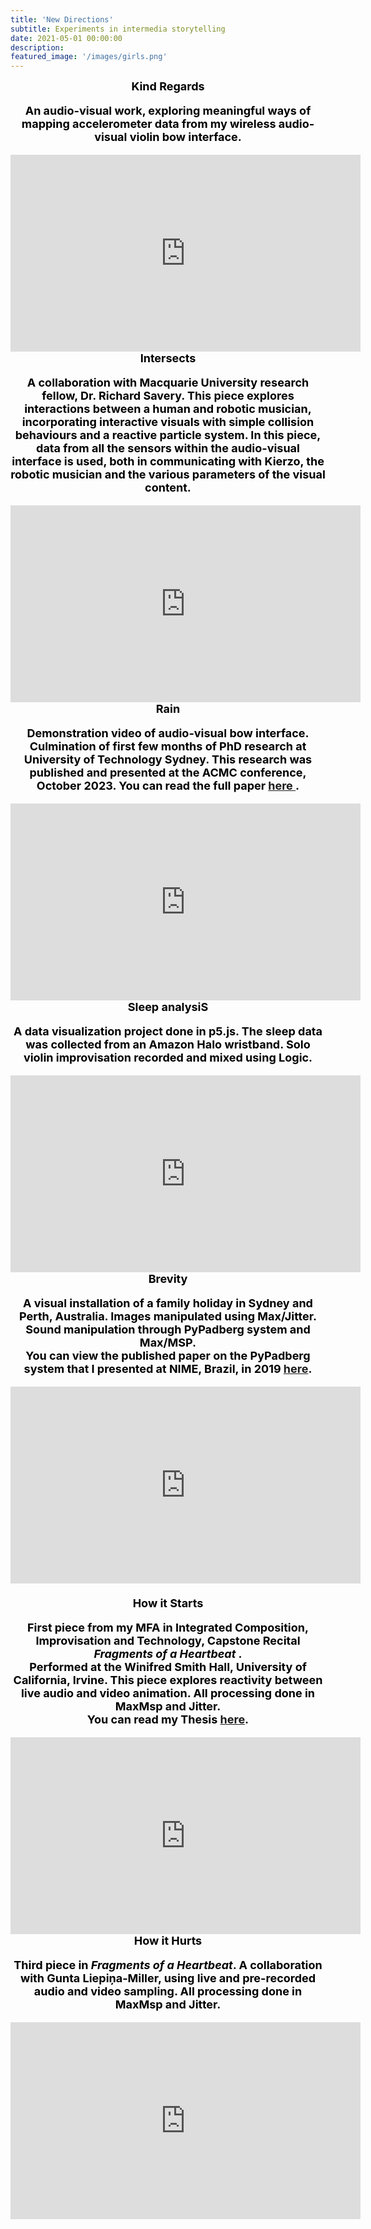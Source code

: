 ```yaml
---
title: 'New Directions'
subtitle: Experiments in intermedia storytelling
date: 2021-05-01 00:00:00
description:
featured_image: '/images/girls.png'
---
```


<!-- ![](/images/the_wedding.jpeg) -->
<center><b><font size="+1"><font style="color:black">
Kind Regards<br>
<p> An audio-visual work, exploring meaningful ways of mapping accelerometer data from my wireless audio-visual violin bow interface.

<center><iframe width="560" height="315" src="https://www.youtube.com/embed/pXp3XBujjEU?si=-XelCYtPuDiIK6QS" title="YouTube video player" frameborder="0" allow="accelerometer; autoplay; clipboard-write; encrypted-media; gyroscope; picture-in-picture; web-share" allowfullscreen></iframe><br>

<center><b><font size="+1"><font style="color:black">
Intersects<br>
<p> A collaboration with Macquarie University research fellow, Dr. Richard Savery. This piece explores interactions between a human and robotic musician, incorporating interactive visuals with simple collision behaviours and a reactive particle system. In this piece, data from all the sensors within the audio-visual interface is used, both in communicating with Kierzo, the robotic musician and the various parameters of the visual content.

<center><iframe width="560" height="315" src="https://www.youtube.com/embed/5B3qRlL5FSc?si=BGmHTOCBM73kZwtR" title="YouTube video player" frameborder="0" allow="accelerometer; autoplay; clipboard-write; encrypted-media; gyroscope; picture-in-picture; web-share" allowfullscreen></iframe><br>

<center><b><font size="+1"><font style="color:black">
Rain<br>
<p> Demonstration video of audio-visual bow interface. Culmination of first few months of PhD research at University of Technology Sydney.
This research was published and presented at the ACMC conference, October 2023. You can read the full paper <a href ="https://journal.computermusic.org.au/chroma/article/view/14/23 "> here </a>.


<center>
<iframe width="560" height="315" src="https://www.youtube.com/embed/Z66rgnPBrXI" title="YouTube video player" frameborder="0" allow="accelerometer; autoplay; clipboard-write; encrypted-media; gyroscope; picture-in-picture" allowfullscreen></iframe>
<br>




<!-- ![](/images/the_wedding.jpeg) -->

<center><b><font size="+1"><font style="color:black">
Sleep analysiS<br>
<p>A data visualization project done in p5.js. The sleep data was collected from an Amazon Halo wristband. Solo violin improvisation recorded and mixed using Logic.

<center>
<iframe width="560" height="315" src="https://www.youtube.com/embed/4VAVpagBzT0" title="YouTube video player" frameborder="0" allow="accelerometer; autoplay; clipboard-write; encrypted-media; gyroscope; picture-in-picture" allowfullscreen></iframe>
<br>

<center><b><font size="+1"><font style="color:black">
Brevity<br>
<p>A visual installation of a family holiday in Sydney and Perth, Australia. Images manipulated using Max/Jitter. Sound manipulation through PyPadberg system and Max/MSP. <br>You can view the published paper on the PyPadberg system that I presented at NIME, Brazil, in 2019 <a href="https://documentcloud.adobe.com/link/review?uri=urn:aaid:scds:US:ad2db826-e53f-4f90-a29d-14325acac337"> here</a>.

<center>
<iframe width="560" height="315" src="https://www.youtube.com/embed/7aAj2faVzg0" title="YouTube video player" frameborder="0" allow="accelerometer; autoplay; clipboard-write; encrypted-media; gyroscope; picture-in-picture" allowfullscreen></iframe>
</center>
<br>

<center><b><font size="+1"><font style="color:black">
How it Starts<br>
<p>First piece from my MFA in Integrated Composition, Improvisation and Technology, Capstone Recital <i> Fragments of a Heartbeat    </i>.<br>
Performed at the Winifred Smith Hall, University of California, Irvine. This piece explores reactivity between live audio and video animation. All processing done in MaxMsp and Jitter. <br>
You can read my Thesis <a href="https://escholarship.org/uc/item/92s9z4f2">here</a>.


<center>
<iframe width="560" height="315" src="https://www.youtube.com/embed/vFuVBH_VoIQ" title="YouTube video player" frameborder="0" allow="accelerometer; autoplay; clipboard-write; encrypted-media; gyroscope; picture-in-picture" allowfullscreen></iframe></center>

<center><b><font size="+1"><font style="color:black">
How it Hurts<br>
<p>Third piece in <i> Fragments of a Heartbeat</i>. A collaboration with Gunta Liepiņa-Miller, using live and pre-recorded audio and video sampling. All processing done in MaxMsp and Jitter.
<center>
<iframe width="560" height="315" src="https://www.youtube.com/embed/R-6xQ-9dmE0" title="YouTube video player" frameborder="0" allow="accelerometer; autoplay; clipboard-write; encrypted-media; gyroscope; picture-in-picture" allowfullscreen></iframe>
